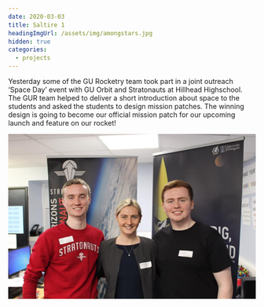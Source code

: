 ```yaml
---
date: 2020-03-03
title: Saltire 1
headingImgUrl: /assets/img/amongstars.jpg
hidden: true
categories:
  - projects 
---
```



Yesterday some of the GU Rocketry team took part in a joint outreach ‘Space Day’ event with GU Orbit and Stratonauts at Hillhead Highschool. The GUR team helped to deliver a short introduction about space to the students and asked the students to design mission patches. The winning design is going to become our official mission patch for our upcoming launch and feature on our rocket!


![Space Day at Hillhead High school](/assets/img/posts/outreach/space_day/space_day_4.jpg) 

